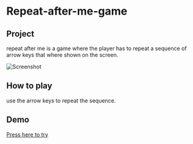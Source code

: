 # Repeat-after-me-game

## Project
 repeat after me is a game where the player has to repeat a sequence of arrow keys that where shown on the screen. 
 
 ![Screenshot](https://user-images.githubusercontent.com/122740584/224292484-6b48e4ec-d07e-44b6-8770-c4c5f5459309.png)


## How to play
  use the arrow keys to repeat the sequence.

## Demo
[Press here to try](https://8lom.github.io/repeat-after-me-game/)

